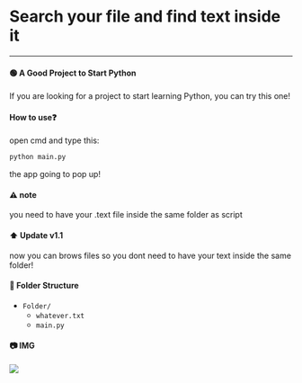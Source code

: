 # Search your file and find text inside it 
<hr>

#### 🟢 A Good Project to Start Python

If you are looking for a project to start learning Python, you can try this one!

#### How to use❓

open cmd and type this:

```bash
python main.py
```

the app going to pop up!

#### ⚠️ note 

you need to have your .text file inside the same folder as script

#### ⬆️ Update v1.1

now you can brows files so you dont need to have your text inside the same folder!



#### 📂 Folder Structure 

- `Folder/`
  - `whatever.txt`
  - `main.py`

#### 📷 IMG 

<img src="https://i.imgur.com/a0nQt9A.png">
